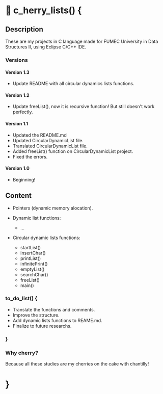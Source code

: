 # :cherries: c_herry_lists() {

## Description

These are my projects in C language made for FUMEC University in Data Structures II, using Eclipse C/C++ IDE.

### Versions ###

#### Version 1.3 ####

* Update README with all circular dynamics lists functions.

#### Version 1.2 ####

* Update freeList(), now it is recursive function! But still doesn't work perfectly.

#### Version 1.1 ####

* Updated the README.md
* Updated CircularDynamicList file.
* Translated CircularDynamicList file.
* Added freeList() function on CircularDynamicList project.
* Fixed the errors.

#### Version 1.0 ####

* Beginning!

## Content
	
* Pointers (dynamic memory alocation).
* Dynamic list functions:

	- ...

* Circular dynamic lists functions:

	- startList()
	- insertChar()
	- printList()
	- infinitePrint()
	- emptyList()
	- searchChar()
	- freeList()
	- main()

### to_do_list() {

* Translate the functions and comments.
* Improve the structure.
* Add dynamic lists functions to REAME.md.
* Finalize to future researchs.

### }

### Why cherry?

Because all these studies are my cherries on the cake with chantilly!

# }